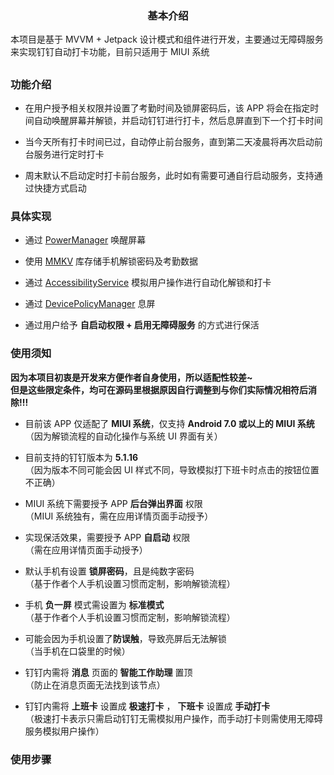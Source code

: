 <h3 align="center">基本介绍</h3>
本项目是基于 MVVM + Jetpack 设计模式和组件进行开发，主要通过无障碍服务来实现钉钉自动打卡功能，目前只适用于 MIUI 系统

##
### 功能介绍
<ul>
<li>
<p>
在用户授予相关权限并设置了考勤时间及锁屏密码后，该 APP 将会在指定时间自动唤醒屏幕并解锁，并启动钉钉进行打卡，然后息屏直到下一个打卡时间</p>
</li>
<li>
<p>
当今天所有打卡时间已过，自动停止前台服务，直到第二天凌晨将再次启动前台服务进行定时打卡
</p>
</li>
<li>
<p>
周末默认不启动定时打卡前台服务，此时如有需要可通自行启动服务，支持通过快捷方式启动
</p>
</li>
</ul>

### 具体实现
<ul>
<li>
<p>通过  <a href="https://developer.android.google.cn/reference/android/os/PowerManager?hl=en">PowerManager</a> 唤醒屏幕</p>
</li>
<li>
<p>使用 <a href="https://github.com/Tencent/MMKV">MMKV</a> 库存储手机解锁密码及考勤数据</p>
</li>
<li>
<p>通过 <a href="https://developer.android.google.cn/reference/android/accessibilityservice/AccessibilityService?hl=en">AccessibilityService</a> 模拟用户操作进行自动化解锁和打卡</p>
</li>
<li>
<p>通过 <a href="https://developer.android.google.cn/reference/android/app/admin/DevicePolicyManager?hl=en">DevicePolicyManager</a> 息屏</p>
</li>
<li>
<p>通过用户给予 <b>自启动权限 + 启用无障碍服务</b> 的方式进行保活</p>
</li>
</ul>

### 使用须知
<b>因为本项目初衷是开发来方便作者自身使用，所以适配性较差~<br>但是这些限定条件，均可在源码里根据原因自行调整到与你们实际情况相符后消除!!!</b>
<ul>
<li>
<p>目前该 APP 仅适配了 <b>MIUI 系统</b>，仅支持 <b>Android 7.0 或以上的 MIUI 系统</b><br>（因为解锁流程的自动化操作与系统 UI 界面有关）</p>
</li>
<li>
<p>目前支持的钉钉版本为 <b>5.1.16</b><br>（因为版本不同可能会因 UI 样式不同，导致模拟打下班卡时点击的按钮位置不正确）</p>
</li>
<li>
<p>MIUI 系统下需要授予 APP <b>后台弹出界面</b> 权限<br>
（MIUI 系统独有，需在应用详情页面手动授予）</p>
</li>
<li>
<p>实现保活效果，需要授予 APP <b>自启动</b> 权限</br>（需在应用详情页面手动授予）</p>
</li>
<li>
<p>默认手机有设置 <b>锁屏密码</b>，且是纯数字密码<br>（基于作者个人手机设置习惯而定制，影响解锁流程）</p>
</li>
<li>
<p>手机 <b>负一屏</b> 模式需设置为 <b>标准模式</b><br>（基于作者个人手机设置习惯而定制，影响解锁流程）</p>
</li>
<li>
<p>可能会因为手机设置了<b>防误触</b>，导致亮屏后无法解锁<br>（当手机在口袋里的时候）</p>
</li>
<li>
<p>钉钉内需将 <b>消息</b> 页面的 <b>智能工作助理</b> 置顶<br>（防止在消息页面无法找到该节点）</p>
</li>
<li>
<p>钉钉内需将 <b>上班卡</b> 设置成 <b>极速打卡</b> ， <b>下班卡</b> 设置成 <b>手动打卡</b><br>（极速打卡表示只需启动钉钉无需模拟用户操作，而手动打卡则需使用无障碍服务模拟用户操作）</p>
</li>
</ul>

### 使用步骤

